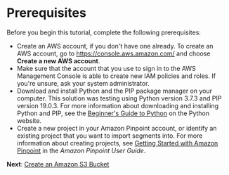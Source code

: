 # Prerequisites<a name="tutorials-importing-data-prereqs"></a>

Before you begin this tutorial, complete the following prerequisites:
+ Create an AWS account, if you don't have one already\. To create an AWS account, go to [https://console\.aws\.amazon\.com/](https://console.aws.amazon.com/) and choose **Create a new AWS account**\.
+ Make sure that the account that you use to sign in to the AWS Management Console is able to create new IAM policies and roles\. If you're unsure, ask your system administrator\.
+ Download and install Python and the PIP package manager on your computer\. This solution was testing using Python version 3\.7\.3 and PIP version 19\.0\.3\. For more information about downloading and installing Python and PIP, see the [Beginner's Guide to Python](https://wiki.python.org/moin/BeginnersGuide) on the Python website\.
+ Create a new project in your Amazon Pinpoint account, or identify an existing project that you want to import segments into\. For more information about creating projects, see [Getting Started with Amazon Pinpoint](https://docs.aws.amazon.com/pinpoint/latest/userguide/gettingstarted.html) in the *Amazon Pinpoint User Guide*\.

**Next**: [Create an Amazon S3 Bucket](tutorials-importing-data-create-s3-bucket.md)